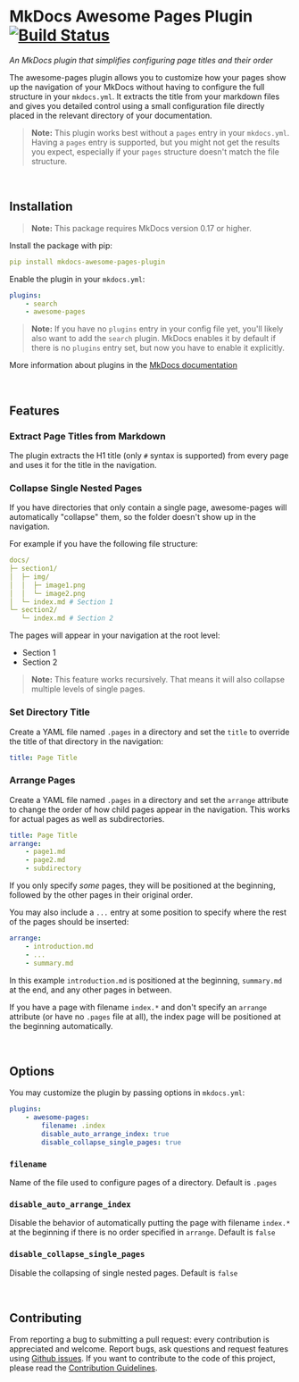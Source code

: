 # MkDocs Awesome Pages Plugin [![Build Status][travis-status]][travis-link]

*An MkDocs plugin that simplifies configuring page titles and their order*

The awesome-pages plugin allows you to customize how your pages show up the navigation of your MkDocs without having to configure the full structure in your `mkdocs.yml`. It extracts the title from your markdown files and gives you detailed control using a small configuration file directly placed in the relevant directory of your documentation.

> **Note:** This plugin works best without a `pages` entry in your `mkdocs.yml`. Having a `pages` entry is supported, but you might not get the results you expect, especially if your `pages` structure doesn't match the file structure.

<br/>

## Installation

> **Note:** This package requires MkDocs version 0.17 or higher. 

Install the package with pip:

```yaml
pip install mkdocs-awesome-pages-plugin
```

Enable the plugin in your `mkdocs.yml`:

```yaml
plugins:
    - search
    - awesome-pages
```

> **Note:** If you have no `plugins` entry in your config file yet, you'll likely also want to add the `search` plugin. MkDocs enables it by default if there is no `plugins` entry set, but now you have to enable it explicitly.

More information about plugins in the [MkDocs documentation][mkdocs-plugins]

<br/>

## Features

### Extract Page Titles from Markdown

The plugin extracts the H1 title (only `#` syntax is supported) from every page and uses it for the title in the navigation.

### Collapse Single Nested Pages

If you have directories that only contain a single page, awesome-pages will automatically "collapse" them, so the folder doesn't show up in the navigation.

For example if you have the following file structure:

```yaml
docs/
├─ section1/
│  ├─ img/
│  │  ├─ image1.png
│  │  └─ image2.png
│  └─ index.md # Section 1
└─ section2/
   └─ index.md # Section 2
```

The pages will appear in your navigation at the root level:

- Section 1
- Section 2

> **Note:** This feature works recursively. That means it will also collapse multiple levels of single pages.

### Set Directory Title

Create a YAML file named `.pages` in a directory and set the `title` to override the title of that directory in the navigation:

```yaml
title: Page Title
```

### Arrange Pages

Create a YAML file named `.pages` in a directory and set the `arrange` attribute to change the order of how child pages appear in the navigation. This works for actual pages as well as subdirectories.

```yaml
title: Page Title
arrange:
    - page1.md
    - page2.md
    - subdirectory
```

If you only specify *some* pages, they will be positioned at the beginning, followed by the other pages in their original order.

You may also include a `...` entry at some position to specify where the rest of the pages should be inserted:

```yaml
arrange:
    - introduction.md
    - ...
    - summary.md
```

In this example `introduction.md` is positioned at the beginning, `summary.md` at the end, and any other pages in between.

If you have a page with filename `index.*` and don't specify an `arrange` attribute (or have no `.pages` file at all), the index page will be positioned at the beginning automatically.

<br/>

## Options

You may customize the plugin by passing options in `mkdocs.yml`:

```yaml
plugins:
    - awesome-pages:
        filename: .index
        disable_auto_arrange_index: true
        disable_collapse_single_pages: true
```

### `filename`

Name of the file used to configure pages of a directory. Default is `.pages`

### `disable_auto_arrange_index`

Disable the behavior of automatically putting the page with filename `index.*` at the beginning if there is no order specified in `arrange`. Default is `false`

### `disable_collapse_single_pages`

Disable the collapsing of single nested pages. Default is `false`

<br/>

## Contributing

From reporting a bug to submitting a pull request: every contribution is appreciated and welcome.
Report bugs, ask questions and request features using [Github issues][github-issues].
If you want to contribute to the code of this project, please read the [Contribution Guidelines][contributing].

[travis-status]: https://travis-ci.org/lukasgeiter/mkdocs-awesome-pages-plugin.svg?branch=master
[travis-link]: https://travis-ci.org/lukasgeiter/mkdocs-awesome-pages-plugin
[mkdocs-plugins]: http://www.mkdocs.org/user-guide/plugins/
[github-issues]: https://github.com/lukasgeiter/mkdocs-awesome-pages-plugin/issues
[contributing]: CONTRIBUTING.md
